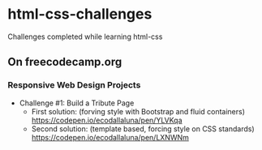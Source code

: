 # html-css-challenges
Challenges completed while learning html-css

## On freecodecamp.org

### Responsive Web Design Projects
- Challenge #1: Build a Tribute Page
  - First solution: (forving style with Bootstrap and fluid containers) https://codepen.io/ecodallaluna/pen/YLVKqa
  - Second solution: (template based, forcing style on CSS standards) https://codepen.io/ecodallaluna/pen/LXNWNm
